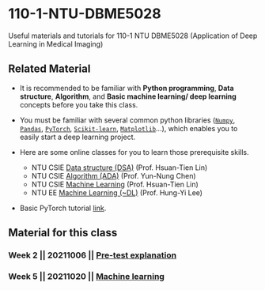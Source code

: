 # 110-1-NTU-DBME5028
Useful materials and tutorials for 110-1 NTU DBME5028 (Application of Deep Learning in Medical Imaging)

## Related Material
- It is recommended to be familiar with **Python programming**, **Data structure**, **Algorithm**, and **Basic machine learning/ deep learning** concepts before you take this class.
- You must be familiar with several common python libraries ([`Numpy`](https://numpy.org/), [`Pandas`](https://pandas.pydata.org/), [`PyTorch`](https://pytorch.org/), [`Scikit-learn`](https://scikit-learn.org/stable/), [`Matplotlib`](https://matplotlib.org/)...), which enables you to easily start a deep learning project.
- Here are some online classes for you to learn those prerequisite skills.
    - NTU CSIE [Data structure (DSA)](https://www.youtube.com/playlist?list=PLXVfgk9fNX2Kda9rttSvGROCtRQ3Sb8bA) (Prof. Hsuan-Tien Lin)
    - NTU CSIE [Algorithm (ADA)](https://www.csie.ntu.edu.tw/~yvchen/f107-ada/) (Prof. Yun-Nung Chen)
    - NTU CSIE [Machine Learning](https://www.youtube.com/playlist?list=PLXVfgk9fNX2L9tQhO-Tqk58TzC6mTJ7OV) (Prof. Hsuan-Tien Lin)
    - NTU EE [Machine Learning (~DL)](http://speech.ee.ntu.edu.tw/~hylee/ml/2021-spring.html) (Prof. Hung-Yi Lee)

- Basic PyTorch tutorial [link](https://www.youtube.com/watch?v=8DaeP2vSu90).
## Material for this class
### Week 2 || 20211006 || [Pre-test explanation](/week2-test/python-ability-test)
### Week 5 || 20211020 || [Machine learning](/week5-machine_learning/)
